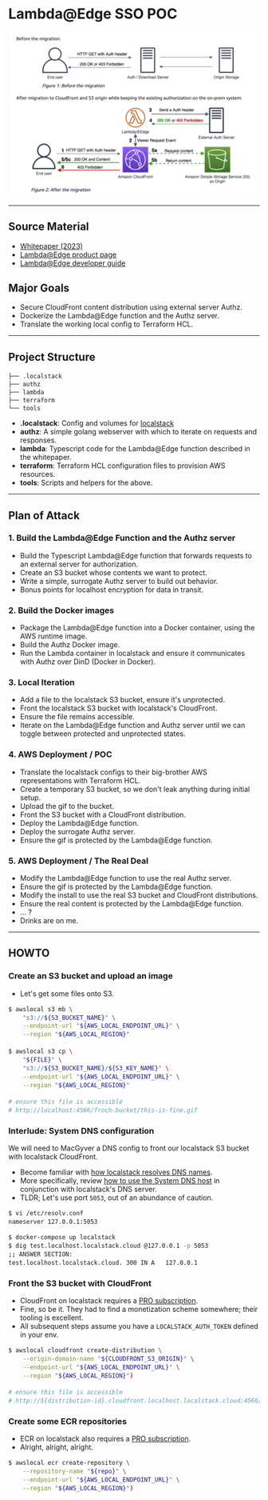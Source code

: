 # Lambda@Edge SSO POC

<div style="text-align: center;">
  <img src="https://github.com/froch/lambda-edge/blob/main/tools/assets/aws-architectture.png?raw=true" alt="AWS Architecture">
</div>

---

## Source Material

- [Whitepaper (2023)](https://aws.amazon.com/blogs/networking-and-content-delivery/external-server-authorization-with-lambdaedge/)
- [Lambda@Edge product page](https://aws.amazon.com/lambda/edge/)
- [Lambda@Edge developer guide](https://docs.aws.amazon.com/AmazonCloudFront/latest/DeveloperGuide/lambda-examples.html) 

## Major Goals
- Secure CloudFront content distribution using external server Authz.
- Dockerize the Lambda@Edge function and the Authz server.
- Translate the working local config to Terraform HCL.

---

## Project Structure

```
├── .localstack
├── authz
├── lambda
├── terraform
└── tools
```

- **.localstack**: Config and volumes for [localstack](https://docs.localstack.cloud/user-guide/aws/lambda/)
- **authz**: A simple golang webserver with which to iterate on requests and responses.
- **lambda**: Typescript code for the Lambda@Edge function described in the whitepaper.
- **terraform**: Terraform HCL configuration files to provision AWS resources.
- **tools**: Scripts and helpers for the above.

---

## Plan of Attack

### 1. Build the Lambda@Edge Function and the Authz server
- Build the Typescript Lambda@Edge function that forwards requests to an external server for authorization.
- Create an S3 bucket whose contents we want to protect.
- Write a simple, surrogate Authz server to build out behavior.
- Bonus points for localhost encryption for data in transit.

### 2. Build the Docker images
- Package the Lambda@Edge function into a Docker container, using the AWS runtime image.
- Build the Authz Docker image.
- Run the Lambda container in localstack and ensure it communicates with Authz over DinD (Docker in Docker).

### 3. Local Iteration
- Add a file to the localstack S3 bucket, ensure it's unprotected.
- Front the localstack S3 bucket with localstack's CloudFront.
- Ensure the file remains accessible.
- Iterate on the Lambda@Edge function and Authz server until we can toggle between protected and unprotected states.

### 4. AWS Deployment / POC
- Translate the localstack configs to their big-brother AWS representations with Terraform HCL.
- Create a temporary S3 bucket, so we don't leak anything during initial setup.
- Upload the gif to the bucket.
- Front the S3 bucket with a CloudFront distribution.
- Deploy the Lambda@Edge function.
- Deploy the surrogate Authz server.
- Ensure the gif is protected by the Lambda@Edge function.

### 5. AWS Deployment / The Real Deal
- Modify the Lambda@Edge function to use the real Authz server.
- Ensure the gif is protected by the Lambda@Edge function.
- Modify the install to use the real S3 bucket and CloudFront distributions.
- Ensure the real content is protected by the Lambda@Edge function.
- ... ?
- Drinks are on me.

---

## HOWTO 

### Create an S3 bucket and upload an image

- Let's get some files onto S3.

```bash
$ awslocal s3 mb \
    "s3://${S3_BUCKET_NAME}" \
    --endpoint-url "${AWS_LOCAL_ENDPOINT_URL}" \
    --region "${AWS_LOCAL_REGION}"

$ awslocal s3 cp \
    "${FILE}" \
    "s3://${S3_BUCKET_NAME}/${S3_KEY_NAME}" \
    --endpoint-url "${AWS_LOCAL_ENDPOINT_URL}" \
    --region "${AWS_LOCAL_REGION}"

# ensure this file is accessible
# http://localhost:4566/froch-bucket/this-is-fine.gif
```

### Interlude: System DNS configuration

We will need to MacGyver a DNS config to front our localstack S3 bucket with localstack CloudFront.

- Become familiar with [how localstack resolves DNS names](https://docs.localstack.cloud/user-guide/tools/dns-server).
- More specifically, review [how to use the System DNS host](https://docs.localstack.cloud/user-guide/tools/dns-server/#system-dns-configuration) in conjunction with localstack's DNS server.
- TLDR; Let's use port `5053`, out of an abundance of caution.

```bash
$ vi /etc/resolv.conf
nameserver 127.0.0.1:5053
```

```bash
$ docker-compose up localstack
$ dig test.localhost.localstack.cloud @127.0.0.1 -p 5053
;; ANSWER SECTION:
test.localhost.localstack.cloud. 300 IN	A	127.0.0.1
```

### Front the S3 bucket with CloudFront

- CloudFront on localstack requires a [PRO subscription](https://www.localstack.cloud/pricing).
- Fine, so be it. They had to find a monetization scheme somewhere; their tooling is excellent.
- All subsequent steps assume you have a `LOCALSTACK_AUTH_TOKEN` defined in your env.

```bash
$ awslocal cloudfront create-distribution \
    --origin-domain-name "${CLOUDFRONT_S3_ORIGIN}" \
    --endpoint-url "${AWS_LOCAL_ENDPOINT_URL}" \
    --region "${AWS_LOCAL_REGION}")
    
# ensure this file is accessible
# http://${distribution-id}.cloudfront.localhost.localstack.cloud:4566/this-is-fine.gif
```

### Create some ECR repositories

- ECR on localstack also requires a [PRO subscription](https://www.localstack.cloud/pricing).
- Alright, alright, alright.

```bash
$ awslocal ecr create-repository \
    --repository-name "${repo}" \
    --endpoint-url "${AWS_LOCAL_ENDPOINT_URL}" \
    --region "${AWS_LOCAL_REGION}")
```
